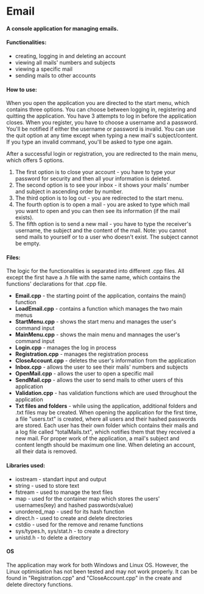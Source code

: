 # Email
#### A console application for managing emails.

#### Functionalities:
 - creating, logging in and deleting an account
 - viewing all mails' numbers and subjects
 - viewing a specific mail
 - sending mails to other accounts

#### How to use:
When you open the application you are directed to the start menu, which contains three options. You can choose between logging in, registering and quitting the application. You have 3 attempts to log in before the application closes. When you register, you have to choose a username and a password. You'll be notified if either the username or password is invalid. You can use the quit option at any time except when typing a new mail's subject/content. If you type an invalid command, you'll be asked to type one again. 

After a successful login or registration, you are redirected to the main menu, which offers 5 options.
 1. The first option is to close your account - you have to type your password for security and then all your information is deleted.
 2. The second option is to see your inbox - it shows your mails' number and subject in ascending order by number.
 3. The third option is to log out - you are redirected to the start menu.
 4. The fourth option is to open a mail - you are asked to type which mail you want to open and you can then see its information (if the mail exists).
 5. The fifth option is to send a new mail - you have to type the receiver's username, the subject and the content of the mail. Note: you cannot send mails to yourself or to a user who doesn't exist. The subject cannot be empty.

#### Files:
The logic for the functionalities is separated into different .cpp files. All except the first have a .h file with the same name, which contains the functions' declarations for that .cpp file.
- **Email.cpp** - the starting point of the application, contains the main() function
- **LoadEmail.cpp** - contains a function which manages the two main menus
- **StartMenu.cpp** - shows the start menu and manages the user's command input
- **MainMenu.cpp** - shows the main menu and mannages the user's command input
- **Login.cpp** - manages the log in process
- **Registration.cpp** - manages the registration process
- **CloseAccount.cpp** - deletes the user's information from the application
- **Inbox.cpp** - allows the user to see their mails' numbers and subjects
- **OpenMail.cpp** - allows the user to open a specific mail
- **SendMail.cpp** - allows the user to send mails to other users of this application
- **Validation.cpp** - has validation functions which are used throughout the application
 - **Txt files and folders** - while using the application, additional folders and .txt files may be created. When opening the application for the first time, a file "users.txt" is created, where all users and their hashed passwords are stored. Each user has their own folder which contains their mails and a log file called "totalMails.txt", which notifies them that they received a new mail. For proper work of the application, a mail's subject and content length should be maximum one line.
When deleting an account, all their data is removed.

#### Libraries used:
 - iostream - standart input and output
 - string - used to store text
 - fstream - used to manage the text files
 - map - used for the container map which stores the users' usernames(key) and hashed passwords(value)
 - unordered_map - used for its hash function
 - direct.h	- used to create and delete directories
 - cstdio - used for the remove and rename functions
 - sys/types.h, sys/stat.h - to create a directory
 - unistd.h - to delete a directory
  
#### OS
The application may work for both Windows and Linux OS. However, the Linux optimisation has not been tested and may not work properly. It can be found in "Registration.cpp" and "CloseAccount.cpp" in the create and delete directory functions.
